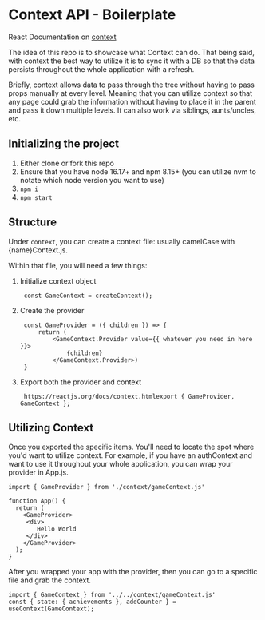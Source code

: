 # Context API - Boilerplate

React Documentation on [context](https://react.dev/learn/passing-data-deeply-with-context)

The idea of this repo is to showcase what Context can do.  That being said, with context the best way to utilize it is to sync it with a DB so that the data persists throughout the whole application with a refresh.

Briefly, context allows data to pass through the tree without having to pass props manually at every level.  Meaning that you can utilize context so that any page could grab the information without having to place it in the parent and pass it down multiple levels.  It can also work via siblings, aunts/uncles, etc.

## Initializing the project

1. Either clone or fork this repo
2. Ensure that you have node 16.17+ and npm 8.15+ (you can utilize nvm to notate which node version you want to use)
3. ```npm i```
4. ```npm start```
   
## Structure

Under ```context```, you can create a context file: usually camelCase with {name}Context.js.  

Within that file, you will need a few things:

1. Initialize context object 
   ```
    const GameContext = createContext();
   ```
2. Create the provider 
   ```
    const GameProvider = ({ children }) => { 
        return ( 
            <GameContext.Provider value={{ whatever you need in here }}>
                {children}
            </GameContext.Provider>)
    }
   ```
3. Export both the provider and context
   ```
    https://reactjs.org/docs/context.htmlexport { GameProvider, GameContext };
   ```

## Utilizing Context

Once you exported the specific items.  You'll need to locate the spot where you'd want to utilize context.  For example, if you have an authContext and want to use it throughout your whole application, you can wrap your provider in App.js.

```
import { GameProvider } from './context/gameContext.js'

function App() {
  return (
    <GameProvider>
     <div>
        Hello World
     </div>
    </GameProvider>
  );
}
```

After you wrapped your app with the provider, then you can go to a specific file and grab the context.

```
import { GameContext } from '../../context/gameContext.js'
const { state: { achievements }, addCounter } = useContext(GameContext);
```

